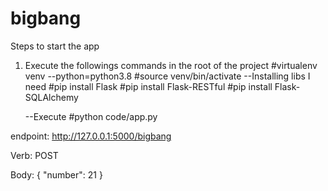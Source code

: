 # bigbang

Steps to start the app

1. Execute the followings commands in the root of the project
#virtualenv venv --python=python3.8
    #source venv/bin/activate
    --Installing libs I need
    #pip install Flask
    #pip install Flask-RESTful
    #pip install Flask-SQLAlchemy

    --Execute
    #python code/app.py

endpoint: 
http://127.0.0.1:5000/bigbang

Verb: POST

Body:
{
	"number": 21
}
